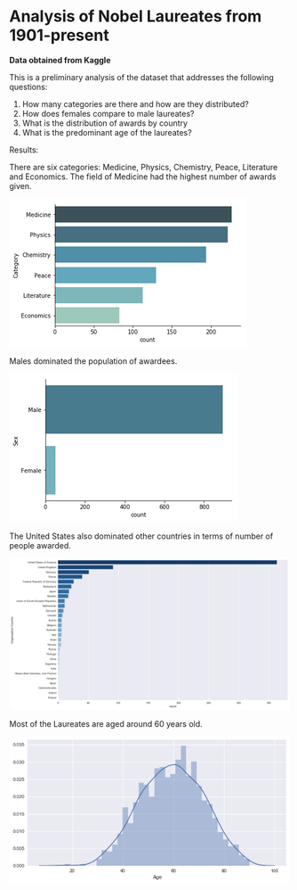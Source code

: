 # Analysis of Nobel Laureates from 1901-present

**Data obtained from Kaggle**

This is a preliminary analysis of the dataset that addresses the following questions:

1. How many categories are there and how are they distributed?
2. How does females compare to male laureates?
3. What is the distribution of awards by country
4. What is the predominant age of the laureates?

Results:

There are six categories: Medicine, Physics, Chemistry, Peace, Literature and Economics. The field of Medicine had the highest number of awards given.

![](category.png)

Males dominated the population of awardees.

![](sex.png)

The United States also dominated other countries in terms of number of people awarded.

![](country.png)

Most of the Laureates are aged around 60 years old.

![](age.png)
